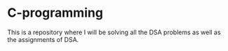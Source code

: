 # C-programming
This is a repository where I will be solving all the DSA problems as well as the assignments of DSA.
